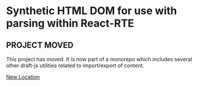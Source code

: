 # Synthetic HTML DOM for use with parsing within React-RTE

## PROJECT MOVED

This project has moved. It is now part of a monorepo which includes several other draft-js utilities related to import/export of content.

[New Location](https://github.com/sstur/draft-js-utils/tree/master/packages/synthetic-dom)
